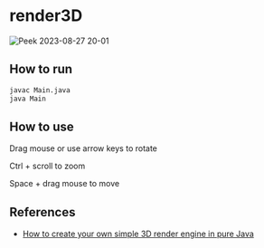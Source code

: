# render3D

![Peek 2023-08-27 20-01](https://github.com/png261/render3D/assets/63899044/5b1da8e2-d28d-4628-b977-0ab70b0bee5e)

## How to run
```sh
javac Main.java
java Main
```
## How to use
Drag mouse or use arrow keys to rotate

Ctrl + scroll to zoom

Space + drag mouse to move

## References
- [How to create your own simple 3D render engine in pure Java](http://blog.rogach.org/2015/08/how-to-create-your-own-simple-3d-render.html)
